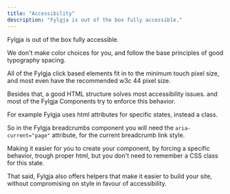 ```yaml
---
title: "Accessibility"
description: "Fylgja is out of the box fully accessible."
---
```


Fylgja is out of the box fully accessible.

We don't make color choices for you,
and follow the base principles of good typography spacing.

All of the Fylgja click based elements fit in to the minimum touch pixel size,
and most even have the recommended w3c 44 pixel size.

Besides that, a good HTML structure solves most accessibility issues.
and most of the Fylgja Components try to enforce this behavior.

For example Fylgja uses html attributes for specific states, instead a class.

So in the Fylgja breadcrumbs component you will need the `aria-current="page"` attribute,
for the current breadcrumb link style.

Making it easier for you to create your component,
by forcing a specific behavior,
trough proper html,
but you don't need to remember a CSS class for this state.

That said, Fylgja also offers helpers that make it easier to build your site,
without compromising on style in favour of accessibility.
